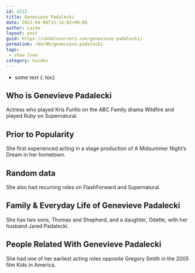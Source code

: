 ```yaml
---
id: 4212
title: Genevieve Padalecki
date: 2021-04-06T15:14:02+00:00
author: Laima
layout: post
guid: https://ukdataservers.com/genevieve-padalecki/
permalink: /04/06/genevieve-padalecki
tags:
 - show love
category: Guides
---
```


* some text
{: toc}


## Who is Genevieve Padalecki
                  
                  
                  
Actress who played Kris Furillo on the ABC Family drama Wildfire and played Ruby on Supernatural.
                  
              
            
              
            
                
                
                
## Prior to Popularity
                  
                  
                  
She first experienced acting in a stage production of A Midsummer Night&#8217;s Dream in her hometown.
                  
              
            
              
            
                
                
                
## Random data
                  
                  
                  
She also had recurring roles on FlashForward and Supernatural.
                  
              
            
              
            
                
                
                
## Family & Everyday Life of Genevieve Padalecki
                  
                  
                  
She has two sons, Thomas and Shepherd, and a daughter, Odette, with her husband Jared Padalecki.
                  
              
            
              
            
                
                
                
## People Related With Genevieve Padalecki
                  
                  
                  
She had one of her earliest acting roles opposite Gregory Smith in the 2005 film Kids in America.
                  
              
            
              
            
                
              
            
              
              
            
            
              
            
          
          
          
